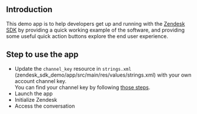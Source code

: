 ## Introduction

This demo app is to help developers get up and running with the [Zendesk SDK](https://developer.zendesk.com/documentation/zendesk-web-widget-sdks/sdks/android/getting_started/) by providing a quick working example of the software, and providing some useful quick action buttons explore the end user experience.

## Step to use the app

* Update the `channel_key` resource in `strings.xml` (zendesk_sdk_demo/app/src/main/res/values/strings.xml) with your own account channel key.  
You can find your channel key by following [those steps](https://support.zendesk.com/hc/en-us/articles/1260801714930).
* Launch the app
* Initialize Zendesk
* Access the conversation
